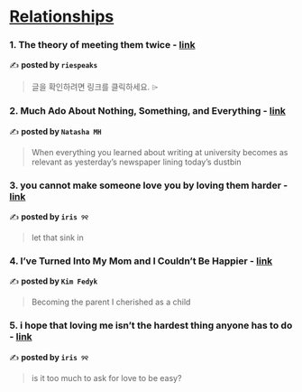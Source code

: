 
<h1><a href=https://medium.com/tag/relationships/recommended target="_blank" rel="noopener noreferrer">Relationships</a></h1>
<h3>1. The theory of meeting them twice - <a href="https://medium.com/mr-plan-publication/the-theory-of-meeting-them-twice-5c4b91013332" target="_blank" rel="noopener noreferrer">link</a></h3>

✍️ **posted by `riespeaks`**

<blockquote>글을 확인하려면 링크를 클릭하세요. ⌲</blockquote>

<h3>2. Much Ado About Nothing, Something, and Everything - <a href="https://medium.com/ellemeno/much-ado-about-nothing-something-and-everything-4a7b107b36ad" target="_blank" rel="noopener noreferrer">link</a></h3>

✍️ **posted by `Natasha MH`**

<blockquote>When everything you learned about writing at university becomes as relevant as yesterday’s newspaper lining today’s dustbin</blockquote>

<h3>3. you cannot make someone love you by loving them harder - <a href="https://medium.com/@fyoaeuriz/you-cannot-make-someone-love-you-by-loving-them-harder-657c9e788b25" target="_blank" rel="noopener noreferrer">link</a></h3>

✍️ **posted by `iris ୨୧`**

<blockquote>let that sink in</blockquote>

<h3>4. I’ve Turned Into My Mom and I Couldn’t Be Happier - <a href="https://medium.com/modern-women/ive-turned-into-my-mom-and-i-couldn-t-be-happier-a93503e99c3f" target="_blank" rel="noopener noreferrer">link</a></h3>

✍️ **posted by `Kim Fedyk`**

<blockquote>Becoming the parent I cherished as a child</blockquote>

<h3>5. i hope that loving me isn’t the hardest thing anyone has to do - <a href="https://medium.com/@fyoaeuriz/i-hope-that-loving-me-isnt-the-hardest-thing-anyone-has-to-do-18b0a3c1af7c" target="_blank" rel="noopener noreferrer">link</a></h3>

✍️ **posted by `iris ୨୧`**

<blockquote>is it too much to ask for love to be easy?</blockquote>

